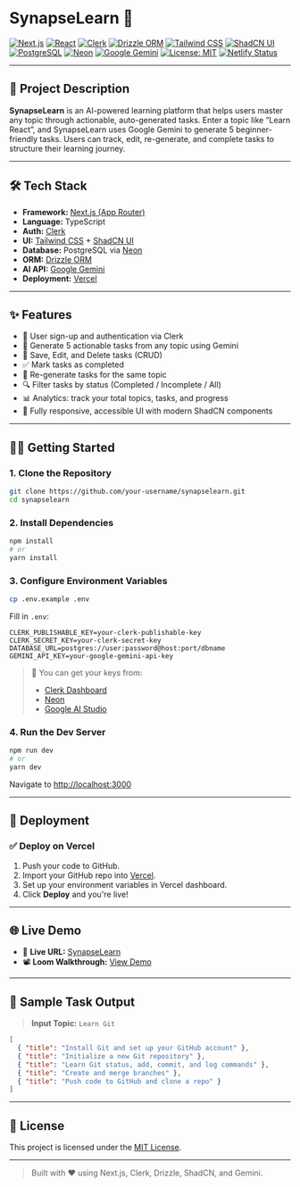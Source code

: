 # SynapseLearn 🧠

[![Next.js](https://img.shields.io/badge/Next.js-15-blue?logo=nextdotjs)](https://nextjs.org/)
[![React](https://img.shields.io/badge/React-18-61DAFB?logo=react)](https://react.dev/)
[![Clerk](https://img.shields.io/badge/Auth-Clerk-orange?logo=clerk)](https://clerk.com/)
[![Drizzle ORM](https://img.shields.io/badge/ORM-Drizzle-4B3265?logo=drizzle)](https://orm.drizzle.team/)
[![Tailwind CSS](https://img.shields.io/badge/UI-Tailwind-38BDF8?logo=tailwindcss)](https://tailwindcss.com/)
[![ShadCN UI](https://img.shields.io/badge/UI-ShadCN-18181B)](https://ui.shadcn.com/)
[![PostgreSQL](https://img.shields.io/badge/DB-PostgreSQL-336791?logo=postgresql)](https://www.postgresql.org/)
[![Neon](https://img.shields.io/badge/Cloud-Neon-00E599?logo=neon)](https://neon.tech/)
[![Google Gemini](https://img.shields.io/badge/AI-Gemini-4285F4?logo=google)](https://aistudio.google.com/app/apikey)
[![License: MIT](https://img.shields.io/badge/License-MIT-green.svg)](LICENSE)
[![Netlify Status](https://api.netlify.com/api/v1/badges/93f143f2-1802-4268-b3d9-f1d9123e5fc1/deploy-status)](https://app.netlify.com/projects/synapse-learn/deploys)

---

## 🚀 Project Description

**SynapseLearn** is an AI-powered learning platform that helps users master any topic through actionable, auto-generated tasks. Enter a topic like “Learn React”, and SynapseLearn uses Google Gemini to generate 5 beginner-friendly tasks. Users can track, edit, re-generate, and complete tasks to structure their learning journey.

---

## 🛠️ Tech Stack

- **Framework:** [Next.js (App Router)](https://nextjs.org/)
- **Language:** TypeScript
- **Auth:** [Clerk](https://clerk.com/)
- **UI:** [Tailwind CSS](https://tailwindcss.com/) + [ShadCN UI](https://ui.shadcn.com/)
- **Database:** PostgreSQL via [Neon](https://neon.tech/)
- **ORM:** [Drizzle ORM](https://orm.drizzle.team/)
- **AI API:** [Google Gemini](https://aistudio.google.com/app/apikey)
- **Deployment:** [Vercel](https://vercel.com/)

---

## ✨ Features

- 🔐 User sign-up and authentication via Clerk
- 🤖 Generate 5 actionable tasks from any topic using Gemini
- 💾 Save, Edit, and Delete tasks (CRUD)
- ✅ Mark tasks as completed
- 🔄 Re-generate tasks for the same topic
- 🔍 Filter tasks by status (Completed / Incomplete / All)
- 📊 Analytics: track your total topics, tasks, and progress
- 📱 Fully responsive, accessible UI with modern ShadCN components

---

## 🧑‍💻 Getting Started

### 1. Clone the Repository

```bash
git clone https://github.com/your-username/synapselearn.git
cd synapselearn
````

### 2. Install Dependencies

```bash
npm install
# or
yarn install
```

### 3. Configure Environment Variables

```bash
cp .env.example .env
```

Fill in `.env`:

```env
CLERK_PUBLISHABLE_KEY=your-clerk-publishable-key
CLERK_SECRET_KEY=your-clerk-secret-key
DATABASE_URL=postgres://user:password@host:port/dbname
GEMINI_API_KEY=your-google-gemini-api-key
```

> 🔐 You can get your keys from:
>
> * [Clerk Dashboard](https://dashboard.clerk.com/)
> * [Neon](https://neon.tech/)
> * [Google AI Studio](https://aistudio.google.com/app/apikey)

### 4. Run the Dev Server

```bash
npm run dev
# or
yarn dev
```

Navigate to [http://localhost:3000](http://localhost:3000)

---

## 🚀 Deployment

### ✅ Deploy on Vercel

1. Push your code to GitHub.
2. Import your GitHub repo into [Vercel](https://vercel.com/new).
3. Set up your environment variables in Vercel dashboard.
4. Click **Deploy** and you're live!

---

## 🌐 Live Demo

* 🔗 **Live URL:** [SynapseLearn](https://synapse-learn.netlify.app/)
* 📽️ **Loom Walkthrough:** [View Demo](https://loom.com/share/your-demo-video)

---

## 🧪 Sample Task Output

> **Input Topic:** `Learn Git`

```json
[
  { "title": "Install Git and set up your GitHub account" },
  { "title": "Initialize a new Git repository" },
  { "title": "Learn Git status, add, commit, and log commands" },
  { "title": "Create and merge branches" },
  { "title": "Push code to GitHub and clone a repo" }
]
```

---

## 📄 License

This project is licensed under the [MIT License](LICENSE).

---

> Built with ❤️ using Next.js, Clerk, Drizzle, ShadCN, and Gemini.
